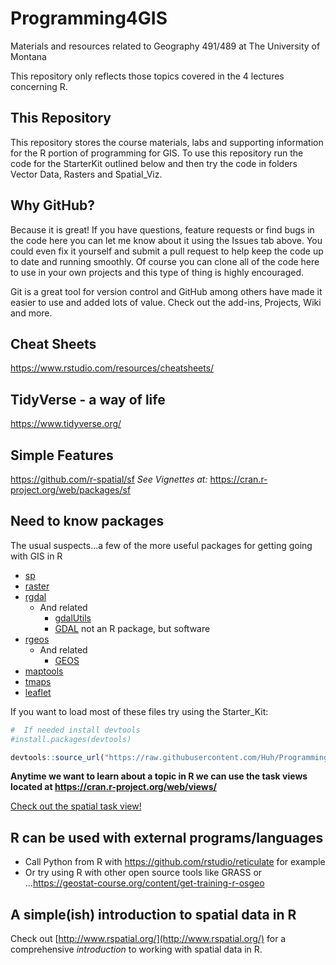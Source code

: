 # Programming4GIS
Materials and resources related to Geography 491/489 at The University of Montana

This repository only reflects those topics covered in the 4 lectures concerning R.

## This Repository

This repository stores the course materials, labs and supporting information for the R portion of programming for GIS.  To use this repository run the code for the StarterKit outlined below and then try the code in folders Vector Data, Rasters and Spatial_Viz.

## Why GitHub?

Because it is great!  If you have questions, feature requests or find bugs in the code here you can let me know about it using the Issues tab above.  You could even fix it yourself and submit a pull request to help keep the code up to date and running smoothly.  Of course you can clone all of the code here to use in your own projects and this type of thing is highly encouraged.  

Git is a great tool for version control and GitHub among others have made it easier to use and added lots of value.  Check out the add-ins, Projects, Wiki and more.  

## Cheat Sheets

https://www.rstudio.com/resources/cheatsheets/

## TidyVerse - a way of life

https://www.tidyverse.org/

## Simple Features

https://github.com/r-spatial/sf
*See Vignettes at:*
https://cran.r-project.org/web/packages/sf

## Need to know packages
The usual suspects...a few of the more useful packages for getting going with GIS in R

- [sp](https://cran.r-project.org/web/packages/sp/index.html)
- [raster](https://cran.r-project.org/web/packages/raster/index.html)
- [rgdal](https://cran.r-project.org/web/packages/rgdal/index.html)
  - And related
    - [gdalUtils](https://cran.r-project.org/web/packages/gdalUtils/index.html)
    - [GDAL](http://www.gdal.org/) not an R package, but software
- [rgeos](https://cran.r-project.org/web/packages/rgeos/index.html)
  - And related
    - [GEOS](https://trac.osgeo.org/geos)
- [maptools](https://cran.r-project.org/web/packages/maptools/index.html)
- [tmaps](https://cran.r-project.org/web/packages/tmap/index.html)
- [leaflet](https://rstudio.github.io/leaflet/)

If you want to load most of these files try using the Starter_Kit:
```R
#  If needed install devtools
#install.packages(devtools)

devtools::source_url("https://raw.githubusercontent.com/Huh/Programming4GIS/master/Starter_Kit/pkg_install.R")

```

**Anytime we want to learn about a topic in R we can use the task views located at https://cran.r-project.org/web/views/**

[Check out the spatial task view!](https://cran.r-project.org/web/views/Spatial.html)

## R can be used with external programs/languages
- Call Python from R with https://github.com/rstudio/reticulate for example
- Or try using R with other open source tools like GRASS or ...https://geostat-course.org/content/get-training-r-osgeo

## A simple(ish) introduction to spatial data in R

Check out [http://www.rspatial.org/](http://www.rspatial.org/) for a comprehensive *introduction* to working with spatial data in R.

